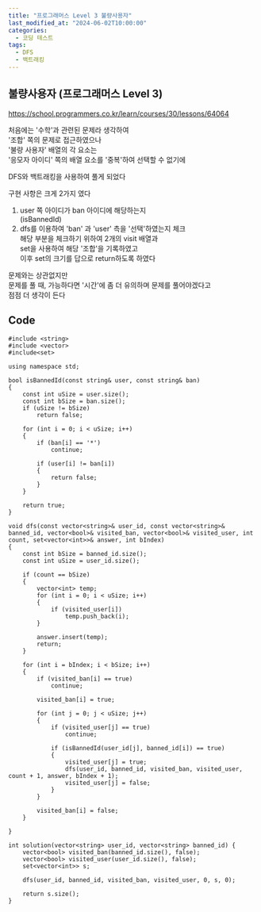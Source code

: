 ```yaml
---
title: "프로그래머스 Level 3 불량사용자"
last_modified_at: "2024-06-02T10:00:00"
categories:
  - 코딩 테스트
tags:
  - DFS
  - 백트래킹
---
```


## 불량사용자 (프로그래머스 Level 3)
 <https://school.programmers.co.kr/learn/courses/30/lessons/64064><br>

 처음에는 '수학'과 관련된 문제라 생각하여<br>
 '조합' 쪽의 문제로 접근하였으나<br>
 '불량 사용자' 배열의 각 요소는<br>
 '응모자 아이디' 쪽의 배열 요소를 '중복'하여 선택할 수 없기에<br>

 DFS와 백트래킹을 사용하여 풀게 되었다<br>
 
 구현 사항은 크게 2가지 였다<br>
 1. user 쪽 아이디가 ban 아이디에 해당하는지<br>
    (isBannedId)<br>
 2. dfs를 이용하여 'ban' 과 'user' 측을 '선택'하였는지 체크<br>
    해당 부분을 체크하기 위하여 2개의 visit 배열과<br>
	set을 사용하여 해당 '조합'을 기록하였고<br>
	이후 set의 크기를 답으로 return하도록 하였다<br>

 문제와는 상관없지만<br>
 문제를 풀 때, 가능하다면 '시간'에 좀 더 유의하며 문제를 풀어야겠다고<br>
 점점 더 생각이 든다<br>


## Code
```
#include <string>
#include <vector>
#include<set>

using namespace std;

bool isBannedId(const string& user, const string& ban)
{
	const int uSize = user.size();
	const int bSize = ban.size();
	if (uSize != bSize)
		return false;

	for (int i = 0; i < uSize; i++)
	{
		if (ban[i] == '*')
			continue;

		if (user[i] != ban[i])
		{
			return false;
		}
	}

	return true;
}

void dfs(const vector<string>& user_id, const vector<string>& banned_id, vector<bool>& visited_ban, vector<bool>& visited_user, int count, set<vector<int>>& answer, int bIndex)
{
	const int bSize = banned_id.size();
	const int uSize = user_id.size();

	if (count == bSize)
	{
		vector<int> temp;
		for (int i = 0; i < uSize; i++)
		{
			if (visited_user[i])
				temp.push_back(i);
		}

		answer.insert(temp);
		return;
	}

	for (int i = bIndex; i < bSize; i++)
	{
		if (visited_ban[i] == true)
			continue;

		visited_ban[i] = true;

		for (int j = 0; j < uSize; j++)
		{
			if (visited_user[j] == true)
				continue;

			if (isBannedId(user_id[j], banned_id[i]) == true)
			{
				visited_user[j] = true;
				dfs(user_id, banned_id, visited_ban, visited_user, count + 1, answer, bIndex + 1);
				visited_user[j] = false;
			}
		}

		visited_ban[i] = false;
	}

}

int solution(vector<string> user_id, vector<string> banned_id) {
	vector<bool> visited_ban(banned_id.size(), false);
	vector<bool> visited_user(user_id.size(), false);
	set<vector<int>> s;

	dfs(user_id, banned_id, visited_ban, visited_user, 0, s, 0);

	return s.size();
}

```